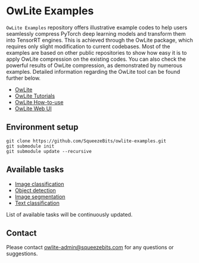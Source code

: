 # OwLite Examples

```OwLite Examples``` repository offers illustrative example codes to help users seamlessly compress PyTorch deep learning models and transform them into TensorRT engines. This is achieved through the OwLite package, which requires only slight modification to current codebases. Most of the examples are based on other public repositories to show how easy it is to apply OwLite compression on the existing codes. You can also check the powerful results of OwLite compression, as demonstrated by numerous examples. Detailed information regarding the OwLite tool can be found further below.

- [OwLite](https://squeezebits.gitbook.io/owlite)
- [OwLite Tutorials](https://squeezebits.gitbook.io/owlite/user-guide/tutorial)
- [OwLite How-to-use](https://squeezebits.gitbook.io/owlite/user-guide/how-to-use)
- [OwLite Web UI](https://squeezebits.gitbook.io/owlite/user-guide/web-ui)

## Environment setup

    git clone https://github.com/SqueezeBits/owlite-examples.git
    git submodule init
    git submodule update --recursive 

## Available tasks
- [Image classification](image-classification/README.md)
- [Object detection](object-detection/README.md)
- [Image segmentation](image-segmentation/README.md)
- [Text classification](text-classification/README.md)

List of available tasks will be continuously updated.

## Contact
Please contact owlite-admin@squeezebits.com for any questions or suggestions.
